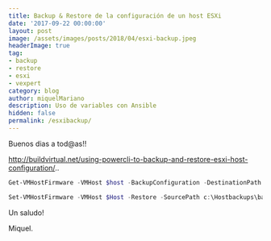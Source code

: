 ```yaml
---
title: Backup & Restore de la configuración de un host ESXi
date: '2017-09-22 00:00:00'
layout: post
image: /assets/images/posts/2018/04/esxi-backup.jpeg
headerImage: true
tag:
- backup
- restore
- esxi
- vexpert
category: blog
author: miquelMariano
description: Uso de variables con Ansible
hidden: false
permalink: /esxibackup/
---
```


Buenos dias a tod@as!!

http://buildvirtual.net/using-powercli-to-backup-and-restore-esxi-host-configuration/..

```powershell
Get-VMHostFirmware -VMHost $host -BackupConfiguration -DestinationPath C:\HostBackups
```

```powershell
Set-VMHostFirmware -VMHost $Host -Restore -SourcePath c:\Hostbackups\backupfile.tgz -HostUser user -HostPassword password
```

Un saludo!

Miquel.


